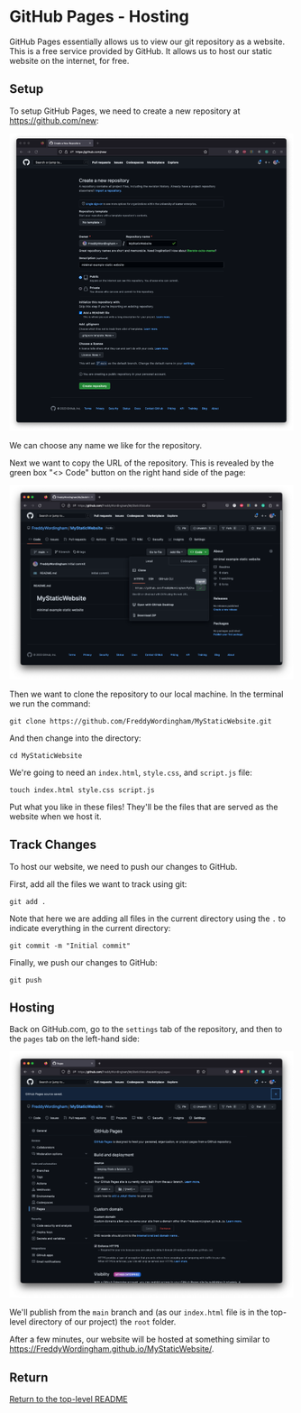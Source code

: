# GitHub Pages - Hosting

GitHub Pages essentially allows us to view our git repository as a website.
This is a free service provided by GitHub.
It allows us to host our static website on the internet, for free.

## Setup

To setup GitHub Pages, we need to create a new repository at https://github.com/new:

![New Repository](./images/new_repository.png)

We can choose any name we like for the repository.

Next we want to copy the URL of the repository.
This is revealed by the green box "<> Code" button on the right hand side of the page:

![New Repository](./images/copy_url.png)

Then we want to clone the repository to our local machine.
In the terminal we run the command:

```shell
git clone https://github.com/FreddyWordingham/MyStaticWebsite.git
```

And then change into the directory:

```shell
cd MyStaticWebsite
```

We're going to need an `index.html`, `style.css`, and `script.js` file:

```shell
touch index.html style.css script.js
```

Put what you like in these files!
They'll be the files that are served as the website when we host it.

## Track Changes

To host our website, we need to push our changes to GitHub.

First, add all the files we want to track using git:

```shell
git add .
```

Note that here we are adding all files in the current directory using the `.` to indicate everything in the current directory:

```shell
git commit -m "Initial commit"
```

Finally, we push our changes to GitHub:

```shell
git push
```

## Hosting

Back on GitHub.com, go to the `settings` tab of the repository, and then to the `pages` tab on the left-hand side:

![New Repository](./images/pages_settings.png)

We'll publish from the `main` branch and (as our `index.html` file is in the top-level directory of our project) the `root` folder.

After a few minutes, our website will be hosted at something similar to https://FreddyWordingham.github.io/MyStaticWebsite/.

## Return

[Return to the top-level README](./../../README.md)
